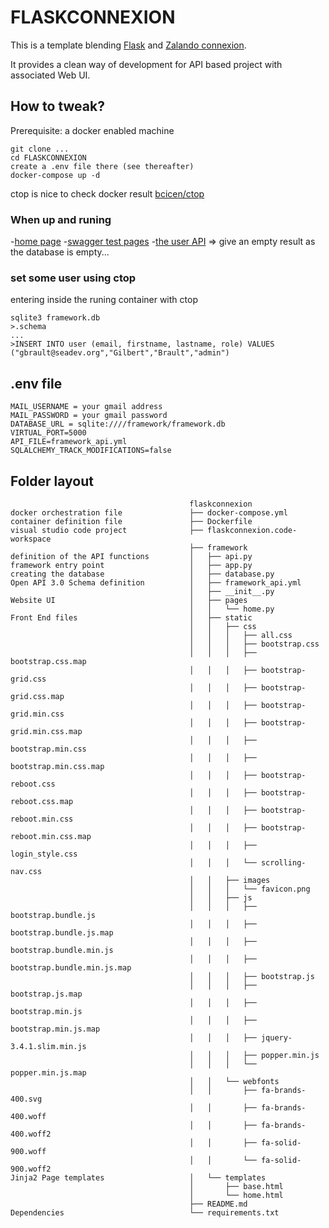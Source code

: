 # FLASKCONNEXION

This is a template blending [Flask](https://github.com/pallets/flask) and [Zalando connexion](https://github.com/zalando/connexion).

It provides a clean way of development for API based project with associated Web UI.

## How to tweak?

Prerequisite: a docker enabled machine

```
git clone ...
cd FLASKCONNEXION
create a .env file there (see thereafter)
docker-compose up -d
```

ctop is nice to check docker result [bcicen/ctop](https://github.com/bcicen/ctop)

### When up and runing

-[home page](http://localhost:8000) 
-[swagger test pages](http://localhost:8000/v1/ui)
-[the user API](http://localhost:8000/v1/user) => give an empty result as the database is empty...

### set some user using ctop

entering inside the runing container with ctop
```
sqlite3 framework.db
>.schema
...
>INSERT INTO user (email, firstname, lastname, role) VALUES ("gbrault@seadev.org","Gilbert","Brault","admin")
```

## .env file

```
MAIL_USERNAME = your gmail address
MAIL_PASSWORD = your gmail password
DATABASE_URL = sqlite:////framework/framework.db
VIRTUAL_PORT=5000
API_FILE=framework_api.yml
SQLALCHEMY_TRACK_MODIFICATIONS=false
```

## Folder layout

```
                                        flaskconnexion
docker orchestration file               ├── docker-compose.yml
container definition file               ├── Dockerfile
visual studio code project              ├── flaskconnexion.code-workspace
                                        ├── framework
definition of the API functions         │   ├── api.py
framework entry point                   │   ├── app.py
creating the database                   │   ├── database.py
Open API 3.0 Schema definition          │   ├── framework_api.yml
                                        │   ├── __init__.py
Website UI                              │   ├── pages
                                        │   │   └── home.py
Front End files                         │   ├── static
                                        │   │   ├── css
                                        │   │   │   ├── all.css
                                        │   │   │   ├── bootstrap.css
                                        │   │   │   ├── bootstrap.css.map
                                        │   │   │   ├── bootstrap-grid.css
                                        │   │   │   ├── bootstrap-grid.css.map
                                        │   │   │   ├── bootstrap-grid.min.css
                                        │   │   │   ├── bootstrap-grid.min.css.map
                                        │   │   │   ├── bootstrap.min.css
                                        │   │   │   ├── bootstrap.min.css.map
                                        │   │   │   ├── bootstrap-reboot.css
                                        │   │   │   ├── bootstrap-reboot.css.map
                                        │   │   │   ├── bootstrap-reboot.min.css
                                        │   │   │   ├── bootstrap-reboot.min.css.map
                                        │   │   │   ├── login_style.css
                                        │   │   │   └── scrolling-nav.css
                                        │   │   ├── images
                                        │   │   │   └── favicon.png
                                        │   │   ├── js
                                        │   │   │   ├── bootstrap.bundle.js
                                        │   │   │   ├── bootstrap.bundle.js.map
                                        │   │   │   ├── bootstrap.bundle.min.js
                                        │   │   │   ├── bootstrap.bundle.min.js.map
                                        │   │   │   ├── bootstrap.js
                                        │   │   │   ├── bootstrap.js.map
                                        │   │   │   ├── bootstrap.min.js
                                        │   │   │   ├── bootstrap.min.js.map
                                        │   │   │   ├── jquery-3.4.1.slim.min.js
                                        │   │   │   ├── popper.min.js
                                        │   │   │   └── popper.min.js.map
                                        │   │   └── webfonts
                                        │   │       ├── fa-brands-400.svg
                                        │   │       ├── fa-brands-400.woff
                                        │   │       ├── fa-brands-400.woff2
                                        │   │       ├── fa-solid-900.woff
                                        │   │       └── fa-solid-900.woff2
Jinja2 Page templates                   │   └── templates
                                        │       ├── base.html
                                        │       └── home.html
                                        ├── README.md
Dependencies                            └── requirements.txt
```
